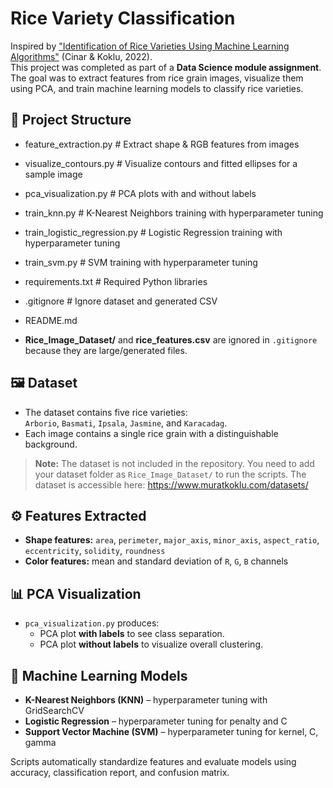 # Rice Variety Classification

Inspired by ["Identification of Rice Varieties Using Machine Learning Algorithms"](https://doi.org/10.15832/ankutbd.862482) (Cinar & Koklu, 2022).  
This project was completed as part of a **Data Science module assignment**. The goal was to extract features from rice grain images, visualize them using PCA, and train machine learning models to classify rice varieties.

## 📂 Project Structure
- feature_extraction.py # Extract shape & RGB features from images
- visualize_contours.py # Visualize contours and fitted ellipses for a sample image
- pca_visualization.py # PCA plots with and without labels
- train_knn.py # K-Nearest Neighbors training with hyperparameter tuning
- train_logistic_regression.py # Logistic Regression training with hyperparameter tuning
- train_svm.py # SVM training with hyperparameter tuning
- requirements.txt # Required Python libraries
- .gitignore # Ignore dataset and generated CSV
- README.md

- **Rice_Image_Dataset/** and **rice_features.csv** are ignored in `.gitignore` because they are large/generated files.  

## 🖼 Dataset

- The dataset contains five rice varieties:  
  `Arborio`, `Basmati`, `Ipsala`, `Jasmine`, and `Karacadag`.  
- Each image contains a single rice grain with a distinguishable background.  

> **Note:** The dataset is not included in the repository. You need to add your dataset folder as `Rice_Image_Dataset/` to run the scripts. The dataset is accessible here: https://www.muratkoklu.com/datasets/

## ⚙️ Features Extracted

- **Shape features:** `area`, `perimeter`, `major_axis`, `minor_axis`, `aspect_ratio`, `eccentricity`, `solidity`, `roundness`  
- **Color features:** mean and standard deviation of `R`, `G`, `B` channels  

## 📊 PCA Visualization

- `pca_visualization.py` produces:
  - PCA plot **with labels** to see class separation.
  - PCA plot **without labels** to visualize overall clustering.

## 🤖 Machine Learning Models

- **K-Nearest Neighbors (KNN)** – hyperparameter tuning with GridSearchCV  
- **Logistic Regression** – hyperparameter tuning for penalty and C  
- **Support Vector Machine (SVM)** – hyperparameter tuning for kernel, C, gamma  

Scripts automatically standardize features and evaluate models using accuracy, classification report, and confusion matrix.
